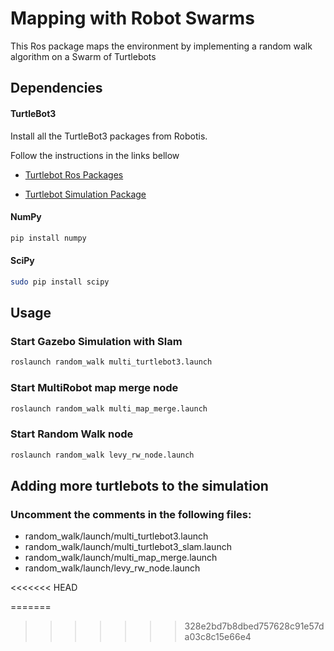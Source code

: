 # Mapping with Robot Swarms

This Ros package maps the environment by implementing a random walk algorithm on a Swarm of Turtlebots 

## **Dependencies**

#### TurtleBot3
  Install all the TurtleBot3 packages from Robotis.
  
  Follow the instructions in the links bellow
  
  * [Turtlebot Ros Packages](https://emanual.robotis.com/docs/en/platform/turtlebot3/quick-start/#pc-setup)
  
  * [Turtlebot Simulation Package](https://emanual.robotis.com/docs/en/platform/turtlebot3/simulation/)
  
  
  
#### NumPy

  ```bash
  pip install numpy
  ```
#### SciPy 

  ```bash
  sudo pip install scipy
  ```

## **Usage**
### Start Gazebo Simulation with Slam

  ```bash
  roslaunch random_walk multi_turtlebot3.launch 
  ```
### Start MultiRobot map merge node

  ```bash
  roslaunch random_walk multi_map_merge.launch
  ```
### Start Random Walk node

  ```bash
  roslaunch random_walk levy_rw_node.launch 
  ```
## **Adding more turtlebots to the simulation**


  ###  Uncomment the comments in the following files:
   * random_walk/launch/multi_turtlebot3.launch
   * random_walk/launch/multi_turtlebot3_slam.launch
   * random_walk/launch/multi_map_merge.launch
   * random_walk/launch/levy_rw_node.launch

<<<<<<< HEAD

=======
>>>>>>> 328e2bd7b8dbed757628c91e57da03c8c15e66e4
